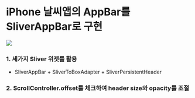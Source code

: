 # iPhone 날씨앱의 AppBar를 SliverAppBar로 구현

[<img src="https://user-images.githubusercontent.com/10203092/253147352-388058dd-1bb2-42c1-a59f-b35aa48aab83.png">](https://github.com/gcback/sliver_to_apple_weather/assets/10203092/0932a6b0-851a-465f-a695-7349f661a7cb "thumb")

### 1. 세가지 Sliver 위젯를 활용
  - SliverAppBar + SliverToBoxAdapter + SliverPersistentHeader

### 2. ScrollController.offset를 체크하여 header size와 opacity를 조절

